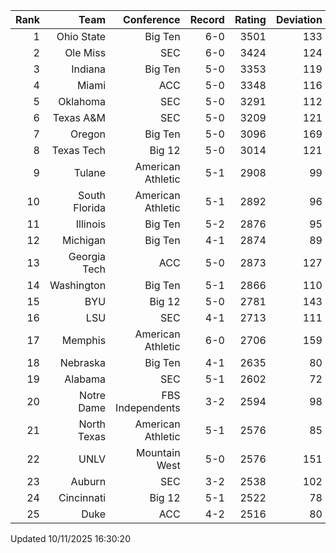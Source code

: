 | Rank  | Team                 | Conference           | Record   | Rating | Deviation |
| ---:  | ---:                 | ---:                 | ---:     | ---:   | ---:      |
| 1     | Ohio State           | Big Ten              | 6-0      | 3501   | 133       |
| 2     | Ole Miss             | SEC                  | 6-0      | 3424   | 124       |
| 3     | Indiana              | Big Ten              | 5-0      | 3353   | 119       |
| 4     | Miami                | ACC                  | 5-0      | 3348   | 116       |
| 5     | Oklahoma             | SEC                  | 5-0      | 3291   | 112       |
| 6     | Texas A&M            | SEC                  | 5-0      | 3209   | 121       |
| 7     | Oregon               | Big Ten              | 5-0      | 3096   | 169       |
| 8     | Texas Tech           | Big 12               | 5-0      | 3014   | 121       |
| 9     | Tulane               | American Athletic    | 5-1      | 2908   | 99        |
| 10    | South Florida        | American Athletic    | 5-1      | 2892   | 96        |
| 11    | Illinois             | Big Ten              | 5-2      | 2876   | 95        |
| 12    | Michigan             | Big Ten              | 4-1      | 2874   | 89        |
| 13    | Georgia Tech         | ACC                  | 5-0      | 2873   | 127       |
| 14    | Washington           | Big Ten              | 5-1      | 2866   | 110       |
| 15    | BYU                  | Big 12               | 5-0      | 2781   | 143       |
| 16    | LSU                  | SEC                  | 4-1      | 2713   | 111       |
| 17    | Memphis              | American Athletic    | 6-0      | 2706   | 159       |
| 18    | Nebraska             | Big Ten              | 4-1      | 2635   | 80        |
| 19    | Alabama              | SEC                  | 5-1      | 2602   | 72        |
| 20    | Notre Dame           | FBS Independents     | 3-2      | 2594   | 98        |
| 21    | North Texas          | American Athletic    | 5-1      | 2576   | 85        |
| 22    | UNLV                 | Mountain West        | 5-0      | 2576   | 151       |
| 23    | Auburn               | SEC                  | 3-2      | 2538   | 102       |
| 24    | Cincinnati           | Big 12               | 5-1      | 2522   | 78        |
| 25    | Duke                 | ACC                  | 4-2      | 2516   | 80        |

Updated 10/11/2025 16:30:20
